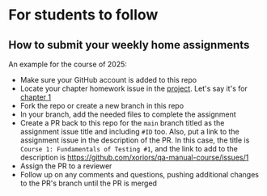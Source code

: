# For students to follow

## How to submit your weekly home assignments

An example for the course of 2025:
- Make sure your GitHub account is added to this repo
- Locate your chapter homework issue in the [project](https://github.com/orgs/xoriors/projects/2). Let's say it's for [chapter 1](https://github.com/xoriors/qa-manual-course/issues/1)
- Fork the repo or create a new branch in this repo
- In your branch, add the needed files to complete the assignment
- Create a PR back to this repo for the `main` branch titled as the assignment issue title and including `#ID` too. Also, put a link to the assignment issue in the description of the PR.
  In this case, the title is `Course 1: Fundamentals of Testing #1`, and the link to add to the description is https://github.com/xoriors/qa-manual-course/issues/1
- Assign the PR to a reviewer
- Follow up on any comments and questions, pushing additional changes to the PR's branch until the PR is merged
